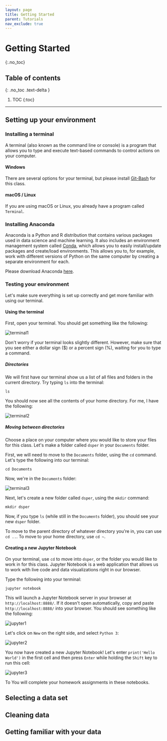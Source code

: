 ```yaml
---
layout: page
title: Getting Started
parent: Tutorials
nav_exclude: true
---
```


# Getting Started
{:.no_toc}

## Table of contents
{: .no_toc .text-delta }

1. TOC
{:toc}

---

## Setting up your environment

### Installing a terminal

A terminal (also known as the command line or console) is a program that allows you to type and execute text-based commands to control actions on your computer. 

#### Windows

There are several options for your terminal, but please install [Git-Bash](https://git-scm.com/download/win) for this class. 

#### macOS / Linux

If you are using macOS or Linux, you already have a program called `Terminal`.

### Installing Anaconda

Anaconda is a Python and R distribution that contains various packages used in data science and machine learning. It also includes an environment management system called [Conda](https://docs.conda.io/en/latest/), which allows you to easily install/update packages and create/load environments. This allows you to, for example, work with different versions of Python on the same computer by creating a separate environment for each.

Please download Anaconda [here](https://www.anaconda.com/products/individual#Downloads). 

### Testing your environment

Let's make sure everything is set up correctly and get more familiar with using our terminal. 

#### Using the terminal
First, open your terminal. You should get something like the following:

![terminal1](terminal1.png)

Don't worry if your terminal looks slightly different. However, make sure that you see either a dollar sign ($) or a percent sign (%), waiting for you to type a command.

##### Directories

We will first have our terminal show us a list of all files and folders in the current directory. Try typing `ls` into the terminal:	

```
ls
```
You should now see all the contents of your home directory. For me, I have the following:

![terminal2](terminal2.png)

##### Moving between directories
Choose a place on your computer where you would like to store your files for this class. Let's make a folder called `dsper` in your `Documents` folder. 

First, we will need to move to the `Documents` folder, using the `cd` command. Let's type the following into our terminal:

```
cd Documents
```

Now, we're in the `Documents` folder:

![terminal3](terminal3.png)

Next, let's create a new folder called `dsper`, using the `mkdir` command:

```
mkdir dsper
```

Now, if you type `ls` (while still in the `Documents` folder), you should see your new `dsper` folder.

To move to the parent directory of whatever directory you're in, you can use `cd ..`. To move to your home directory, use `cd ~`.


#### Creating a new Jupyter Notebook

On your terminal, use `cd` to move into `dsper`, or the folder you would like to work in for this class. Jupyter Notebook is a web application that allows us to work with live code and data visualizations right in our browser. 

Type the following into your terminal:

```
jupyter notebook
```

This will launch a Jupyter Notebook server in your browser at `http://localhost:8888/`. If it doesn't open automatically, copy and paste `http://localhost:8888/` into your browser. You should see something like the following:

![jupyter1](jupyter1.png)

Let's click on `New` on the right side, and select `Python 3`:

![jupyter2](jupyter2.png)

You now have created a new Jupyter Notebook! Let's enter `print('Hello World')` in the first cell and then press `Enter` while holding the `Shift` key to run this cell:

![jupyter3](jupyter3.png)

To You will complete your homework assignments in these notebooks. 

## Selecting a data set

## Cleaning data

## Getting familiar with your data
